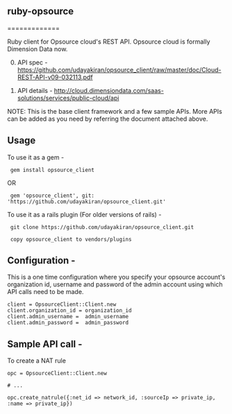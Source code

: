 ## ruby-opsource
=============


Ruby client for Opsource cloud's REST API. Opsource cloud is formally Dimension Data now.

0. API spec - https://github.com/udayakiran/opsource_client/raw/master/doc/Cloud-REST-API-v09-032113.pdf

0. API details - http://cloud.dimensiondata.com/saas-solutions/services/public-cloud/api


NOTE: This is the base client framework and a few sample APIs. More APIs can be added as you need by referring the document attached above.


## Usage

To use it as a gem -

     gem install opsource_client

OR

     gem 'opsource_client', git: 'https://github.com/udayakiran/opsource_client.git'

To use it as a rails plugin (For older versions of rails) -

     git clone https://github.com/udayakiran/opsource_client.git

     copy opsource_client to vendors/plugins

## Configuration -

This is a one time configuration where you specify your opsource account's organization id,
username and password of the admin account using which API calls need to be made.

    client = OpsourceClient::Client.new
    client.organization_id = organization_id
    client.admin_username =  admin_username
    client.admin_password =  admin_password
  

## Sample API call -

To create a NAT rule

    opc = OpsourceClient::Client.new

    # ...

    opc.create_natrule({:net_id => network_id, :sourceIp => private_ip, :name => private_ip})


